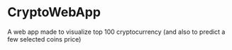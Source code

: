 # CryptoWebApp
A web app made to visualize top 100 cryptocurrency (and also to predict a few selected coins price)
